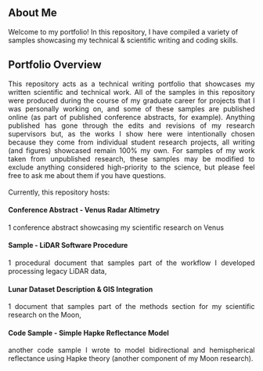 ## About Me
Welcome to my portfolio! In this repository, I have compiled a variety of samples showcasing my technical & scientific writing and coding skills.

## Portfolio Overview
<div align="justify"> This repository acts as a technical writing portfolio that showcases my written scientific and technical work. All of the samples in this repository were produced during the course of my graduate career for projects that I was personally working on, and some of these samples are published online (as part of published conference abstracts, for example). Anything published has gone through the edits and revisions of my research supervisors but, as the works I show here were intentionally chosen because they come from individual student research projects, all writing (and figures) showcased remain 100% my own. For samples of my work taken from unpublished research, these samples may be modified to exclude anything considered high-priority to the science, but please feel free to ask me about them if you have questions. </div>
<br>
<div align="justify"> Currently, this repository hosts:
  <br><h4> Conference Abstract - Venus Radar Altimetry </h4>
  1 conference abstract showcasing my scientific research on Venus
  <br><h4> Sample - LiDAR Software Procedure  </h4>
  1 procedural document that samples part of the workflow I developed processing legacy LiDAR data, 
  <br><h4> Lunar Dataset Description & GIS Integration </h4>
  1 document that samples part of the methods section for my scientific research on the Moon, 
  <br><h4> Code Sample - Simple Hapke Reflectance Model </h4>
  another code sample I wrote to model bidirectional and hemispherical reflectance using Hapke theory (another component of my Moon research). 
</div>
